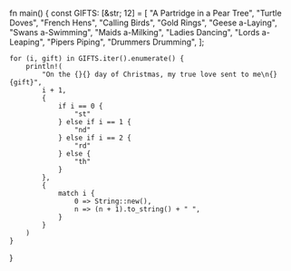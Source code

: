 fn main() {
    const GIFTS: [&str; 12] = [
        "A Partridge in a Pear Tree",
        "Turtle Doves",
        "French Hens",
        "Calling Birds",
        "Gold Rings",
        "Geese a-Laying",
        "Swans a-Swimming",
        "Maids a-Milking",
        "Ladies Dancing",
        "Lords a-Leaping",
        "Pipers Piping",
        "Drummers Drumming",
    ];

    for (i, gift) in GIFTS.iter().enumerate() {
        println!(
            "On the {}{} day of Christmas, my true love sent to me\n{}{gift}",
            i + 1,
            {
                if i == 0 {
                    "st"
                } else if i == 1 {
                    "nd"
                } else if i == 2 {
                    "rd"
                } else {
                    "th"
                }
            },
            {
                match i {
                    0 => String::new(),
                    n => (n + 1).to_string() + " ",
                }
            }
        )
    }
}
